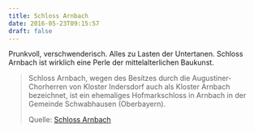 ```yaml
---
title: Schloss Arnbach
date: 2016-05-23T09:15:57
draft: false
---
```


Prunkvoll, verschwenderisch. Alles zu Lasten der Untertanen.
Schloss Arnbach ist wirklich eine Perle der mittelalterlichen Baukunst.


> Schloss Arnbach, wegen des Besitzes durch die Augustiner-Chorherren von
> Kloster Indersdorf auch als Kloster Arnbach bezeichnet, ist ein
> ehemaliges Hofmarkschloss in Arnbach in der Gemeinde Schwabhausen
> (Oberbayern).
>
> Quelle: [Schloss Arnbach](https://de.wikipedia.org/wiki/Schloss_Arnbach)
